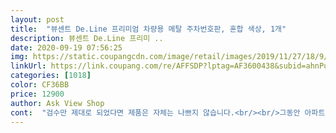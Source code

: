 ```yaml
---
layout: post 
title:  "뷰센트 De.Line 프리미엄 차량용 메탈 주차번호판, 혼합 색상, 1개" 
description: 뷰센트 De.Line 프리미 ..
date: 2020-09-19 07:56:25 
img: https://static.coupangcdn.com/image/retail/images/2019/11/27/18/9/59e7402f-7443-41c1-afd4-f5161c530149.jpg 
linkUrl: https://link.coupang.com/re/AFFSDP?lptag=AF3600438&subid=ahnPublicAsk&pageKey=345144934&itemId=1096187099&vendorItemId=5616922298&traceid=V0-113-4dafc27d3c598fa1 
categories: [1018] 
color: CF36BB 
price: 12900 
author: Ask View Shop 
cont:  "검수만 제대로 되었다면 제품은 자체는 나쁘지 않습니다.<br/><br/>그동안 아파트 주차스티커에 씌여진 번호로 대체했었는데‥좋은 기회로 비교적 괜찮은 상품 받아보니, 깔끔하고 좋네요.<br/><br/>기스도 나있고<br/>만족합니다.<br/>^^<br/>몸체가 메탈소재라 약간 무게감이 느껴지고 견고하며 고급스럽기까지 해요.<br/><br/>뭐하나 제대로 되어있는게 없습니다.<br/><br/>생각보다 크기 훨씬 작음.<br/> 숫자는 아주 작고 마감이 좀 허접함.<br/> 여튼 나쁘지는 않은데 좀 아쉬움.<br/><br/>숫자는 인쇄가 밀려있고<br/>숫자붙이는 고무자석은 삐뚤로 붙여놓고<br/>아무리 좋은 제품이라도 계속 싸구려 면치 못합니다.<br/><br/>이런식으로 품질에대한 이해도가 낮으면<br/>자석붙는 철판은 떨어져있고<br/>제품 제작도 중요하지만 품질 및 검수가 아주 개판임<br/>해당 번호를 하나씩 뜯어내 자력이 있는 메탈판에 붙이면 간편하게 완성이 됩니다.<br/> 또한 번호를 숨기고 싶을 땐 살짝 돌려만 주면 휘리릭감쪽같이 탈바꿈 하는군요.<br/><br/>" 
---
```

